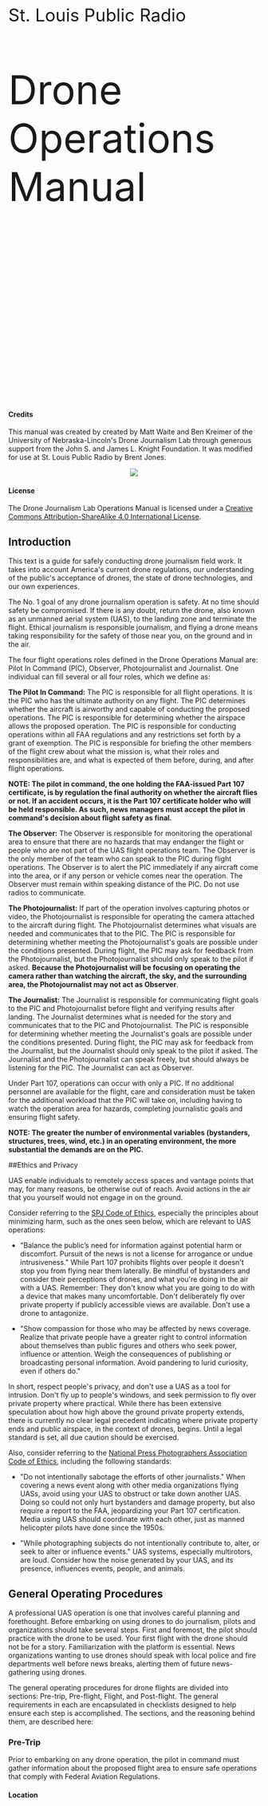 <div style="padding-top:300px"></div>
<p style="font-size:35px">St. Louis Public Radio</p>
<p style="font-size:80px">Drone Operations Manual</p>
<div style="page-break-after: always;"></div>
<div style="padding-top:300px"></div>

#### Credits

This manual was created by created by Matt Waite and Ben Kreimer of the University of Nebraska-Lincoln's Drone Journalism Lab through generous support from the John S. and James L. Knight Foundation. It was modified for use at St. Louis Public Radio by Brent Jones.

<center><img src="knight-logo-small.jpg"></center>

#### License

The Drone Journalism Lab Operations Manual is licensed under a [Creative Commons Attribution-ShareAlike 4.0 International License](http://creativecommons.org/licenses/by-sa/4.0/).

<div style="page-break-after: always;"></div>

## Introduction

This text is a guide for safely conducting drone journalism field work. It takes into account America's current drone regulations, our understanding of the public's acceptance of drones, the state of drone technologies, and our own experiences.

The No. 1 goal of any drone journalism operation is safety. At no time should safety be compromised. If there is any doubt, return the drone, also known as an unmanned aerial system (UAS), to the landing zone and terminate the flight. Ethical journalism is responsible journalism, and flying a drone means taking responsibility for the safety of those near you, on the ground and in the air. 

The four flight operations roles defined in the Drone Operations Manual are: Pilot In Command (PIC), Observer, Photojournalist and Journalist. One individual can fill several or all four roles, which we define as:

**The Pilot In Command:** The PIC is responsible for all flight operations. It is the PIC who has the ultimate authority on any flight. The PIC determines whether the aircraft is airworthy and capable of conducting the proposed operations. The PIC is responsible for determining whether the airspace allows the proposed operation. The PIC is responsible for conducting operations within all FAA regulations and any restrictions set forth by a grant of exemption. The PIC is responsible for briefing the other members of the flight crew about what the mission is, what their roles and responsibilities are, and what is expected of them before, during, and after flight operations. 

**NOTE: The pilot in command, the one holding the FAA-issued Part 107 certificate, is by regulation the final authority on whether the aircraft flies or not. If an accident occurs, it is the Part 107 certificate holder who will be held responsible. As such, news managers must accept the pilot in command's decision about flight safety as final.**

**The Observer:** The Observer is responsible for monitoring the operational area to ensure that there are no hazards that may endanger the flight or people who are not part of the UAS flight operations team. The Observer is the only member of the team who can speak to the PIC during flight operations. The Observer is to alert the PIC immediately if any aircraft come into the area, or if any person or vehicle comes near the operation. The Observer must remain within speaking distance of the PIC. Do not use radios to communicate.

**The Photojournalist:** If part of the operation involves capturing photos or video, the Photojournalist is responsible for operating the camera attached to the aircraft during flight. The Photojournalist determines what visuals are needed and communicates that to the PIC. The PIC is responsible for determining whether meeting the Photojournalist's goals are possible under the conditions presented. During flight, the PIC may ask for feedback from the Photojournalist, but the Photojournalist should only speak to the pilot if asked. **Because the Photojournalist will be focusing on operating the camera rather than watching the aircraft, the sky, and the surrounding area, the Photojournalist may not act as Observer**.

**The Journalist:** The Journalist is responsible for communicating flight goals to the PIC and Photojournalist before flight and verifying results after landing. The Journalist determines what is needed for the story and communicates that to the PIC and Photojournalist. The PIC is responsible for determining whether meeting the Journalist's goals are possible under the conditions presented.  During flight, the PIC may ask for feedback from the Journalist, but the Journalist should only speak to the pilot if asked. The Journalist and the Photojournalist can speak freely, but should always be listening for the PIC. The Journalist can act as Observer.

Under Part 107, operations can occur with only a PIC. If no additional personnel are available for the flight, care and consideration must be taken for the additional workload that the PIC will take on, including having to watch the operation area for hazards, completing journalistic goals and ensuring flight safety. 

**NOTE: The greater the number of environmental variables (bystanders, structures, trees, wind, etc.) in an operating environment, the more substantial the demands are on the PIC.**

##Ethics and Privacy

UAS enable individuals to remotely access spaces and vantage points that may, for many reasons, be otherwise out of reach. Avoid actions in the air that you yourself would not engage in on the ground. 

Consider referring to the [SPJ Code of Ethics](http://www.spj.org/ethicscode.asp), especially the principles about minimizing harm, such as the ones seen below, which are relevant to UAS operations: 

* "Balance the public’s need for information against potential harm or discomfort. Pursuit of the news is not a license for arrogance or undue intrusiveness." While Part 107 prohibits flights over people it doesn't stop you from flying near them laterally. Be mindful of bystanders and consider their perceptions of drones, and what you're doing in the air with a UAS. Remember: They don't know what you are going to do with a device that makes many uncomfortable. Don't deliberately fly over private property if publicly accessible views are available. Don't use a drone to antagonize.

* "Show compassion for those who may be affected by news coverage. Realize that private people have a greater right to control information about themselves than public figures and others who seek power, influence or attention. Weigh the consequences of publishing or broadcasting personal information. Avoid pandering to lurid curiosity, even if others do." 

In short, respect people's privacy, and don't use a UAS as a tool for intrusion. Don't fly up to people's windows, and seek permission to fly over private property where practical. While there has been extensive speculation about how high above the ground private property extends, there is currently no clear legal precedent indicating where private property ends and public airspace, in the context of drones, begins. Until a legal standard is set, all due caution should be exercised.

Also, consider referring to the [National Press Photographers Association Code of Ethics](https://nppa.org/code_of_ethics), including the following standards:

* "Do not intentionally sabotage the efforts of other journalists." When covering a news event along with other media organizations flying UASs, avoid using your UAS to obstruct or take down another UAS. Doing so could not only hurt bystanders and damage property, but also require a report to the FAA, jeopardizing your Part 107 certification. Media using UAS should coordinate with each other, just as manned helicopter pilots have done since the 1950s. 

* "While photographing subjects do not intentionally contribute to, alter, or seek to alter or influence events." UAS systems, especially multirotors, are loud. Consider how the noise generated by your UAS, and its presence, influences events, people, and animals.

<div style="page-break-after: always;"></div>

## General Operating Procedures

A professional UAS operation is one that involves careful planning and forethought. Before embarking on using drones to do journalism, pilots and organizations should take several steps. First and foremost, the pilot should practice with the drone to be used. Your first flight with the drone should not be for a story. Familiarization with the platform is essential. News organizations wanting to use drones should speak with local police and fire departments well before news breaks, alerting them of future news-gathering using drones.

The general operating procedures for drone flights are divided into sections: Pre-trip, Pre-flight, Flight, and Post-flight. The general requirements in each are encapsulated in checklists designed to help ensure each step is accomplished. The sections, and the reasoning behind them, are described here:

### Pre-Trip

Prior to embarking on any drone operation, the pilot in command must gather information about the proposed flight area to ensure safe operations that comply with Federal Aviation Regulations. 

#### Location

Questions the PIC must answer about the location are:

* What is there? Are there hazards to aviation?   
* What airspace is it in? 
* Do you need permission from air traffic control (ATC)?
* Are you flying on or over private property? Do you have permission of the landowner to operate there?
* How many people can you expect around the area?
* What is your plan to prevent flight over people?
* Have you pulled publicly available aerial images of the area or conducted a site survey?
* What will the weather be? Have you consulted an aviation weather forecast? Or if the trip is immediate, have you consulted local weather sources, such as an aviation weather report (METAR), or obtained a flight briefing from Flight Services?
* Are your weather parameters within Part 107 minimums? 
* Are wind levels below the operational maximums set by the manufacturer or by your own operational guidelines?
* What's the altitude of the location? How might it affect your UAS and payload during flight?
* Have you factored in the effects of temperature on the batteries? 

#### Defining Operational Goals

Before bringing a UAS into an environment, operational personnel should define the goals of the UAS flight before leaving for the location.

* Be specific. What shots do you need? 
* What purpose is the drone serving in your story?
* What context is the drone adding to your story?
* How much drone video or photography do you need to tell the story?
* What privacy issues can you anticipate and what steps have you taken to mitigate them?
* What ethical issues can you anticipate and what steps have you taken to mitigate them? 

#### Logistics

Before leaving for the operational area, consider what equipment you will need, and check the status of your equipment.

* When do you need to be at the location?
* How much travel time is involved?
* Have you built in time for a walkthrough of the location to note any hazards only visible on site?
* Do you have sufficient batteries to accomplish the task?
* Are they charged?

#### Briefing

The PIC is responsible for briefing all operations personnel on each phase of flight. The PIC will designate the observer, the photojournalist and the journalist, will explain their roles and what will happen during flight. 

A PIC briefing should cover, at a minimum:

* Who is fulfilling each role in flight operations.
* The expectations of each member of the flight crew.
* A general description of the operations area.
* The expected weather at the location.
* Any known hazards, including winds, obstacles, known high traffic areas, any nearby airports or expected air traffic.
* The specific mission goals, including expected shots, angles or subjects.
* Any known privacy or ethical issues and mitigation steps. 

#### Pre-Trip Inspection

Before leaving for the operations area, the PIC should conduct a pre-trip inspection of the UAS. A pre-trip inspection includes charging batteries, checking various mounting hardware, and checking the camera and storage media to ensure it is sufficient for the task. 

## Pre-Flight

Pre-flight operations are done immediately before any flight work is to occur. The pre-flight checklist repeats some of the pre-trip checklist, such as inspecting the aircraft and some of the control surfaces. Pre-trip and pre-flight inspections help ensure airworthiness and will serve as an early warning for both maintenance issues and for mechanical issues that could substantially affect or cancel flight operations.

The general rules of pre-flight are:

* The PIC touches the UAS. The PIC is responsible for the aircraft and all around them. Thus, the PIC will conduct the pre-flight inspection, connect the batteries, etc.
* When on site, operations personnel must delineate a takeoff and landing area of at least 10 feet x 10 feet and ensure it is free of debris.
* When on site, if non-operations people are around, operations personnel may be required to secure an area to be kept free of people so the UAS can operate without flying over people. That place may be the takeoff and landing zone. That space, to remain free of people, should be as large as the PIC thinks is practical. 
* Weather can be very localized. When you arrive, you should check your location weather against the weather report you got from a flight briefing or automated observation service. Cloud ceilings will be most difficult to estimate on site, so be reasonable. If the clouds look low, stay low. Don't fly if fog is present.
* Wind conditions also vary by location. An anemometer is a valuable tool for measuring wind on site, informing the PIC if wind speeds are within operational limits and how they may affect flight operations. 
* Turn off WiFi connectivity on any UAS mounted devices, such as cameras. Active WiFi devices on the UAS can interfere with critical 2.4 GHz RC and video transmissions. Because most non-military UAS systems use 2.4GHz for either RC or video transmission, only enable WiFi if you are certain there will be no interference with your UAS hardware.
* Before takeoff, make sure your compass is not receiving interference from nearby metal objects, and that you have enough GPS satellite connections.

## Flight

The flight checklist isn't really a checklist. It's a Do Constantly list. It's listed as a reminder. UAS operators must:

* Be constantly scanning for airborne traffic or obstacles. The observer must report them immediately.
* Be constantly scanning for people on the ground in the flight area. The observer must report them immediately.
* Be constantly checking battery levels and returning before reaching 25 percent of the remaining capacity. 
* Be constantly checking flight parameters like altitude to ensure they remain within restrictions and operational goals.

At battery changes, and at battery changes only, should the PIC, Observer, Photojournalist and Journalist discuss changes to the operational plan. While the UAS is in flight, the PIC needs to focus on flying, and the observer needs to focus on hazards.

## Post-Flight

The post-flight checklist is broken into three parts: Shutting down the drone, which is done by the PIC; inspecting the aircraft; and filling out logs. Logging is an important part of aviation safety and will serve as an important document in maintenance of your UAS.

## Logging

UAS operations can be divided into three separate logs, largely transported over from manned aviation. They are a maintenance log, a battery log, and a flight log. 

#### Maintenance Log

A maintenance log is a simple list of issues to be checked or fixed between flights. PICs should note any issue that should be checked, from an odd wobble, unusual sound, an unusually hot motor at landing, to a complete component failure. The log should include the date, UAS Make & Model, UAS Registration Number, the ID number of the battery used when the issue occurred, the issue, who reported it, the date repaired, who repaired it and notes.

#### Battery Log

A battery log serves as a warning for when a battery is getting worn out and could fail. UAS batteries will degrade, providing progressively less flight time. Fully charged batteries that go unused and are not discharged for over a week can also lead to damaged battery cells. A battery log will highlight failing batteries, and give the PIC a guide as to how much time a battery will give in flight. A battery log should note the date, UAS make and model, UAS registration number, the number of past charges, the percentage of battery power remaining at shutdown, total flight time, battery depletion rate, any signs of puffing (an indicator that the battery is damaged), and usage conditions. For example, if you loaded a DJI Inspire with a 360 video camera rig containing six GoPros cameras, and flew it on a 100°F, you would make note of those operating conditions.

#### Flight Log

A flight log will highlight the important events that occur from the time a UAS takes off to the time it has landed and been powered down by the PIC. Each UAS will have it's own log. It should note the date, the battery used during flight, and the total flight time. Each entry should also have space for important and relevant notes about the flight, which may include a mission overview, flying conditions, distance flown, take-off and landing locations, a hard landing, etc.

<div style="page-break-after: always;"></div>

## Normal Operating Checklists

What follows are the normal operating checklists to be completed for each flight.

<div style="page-break-after: always;"></div>

#### Pre-Trip Checklist 

#### Date: ______________________

Item                     | Action                             | Status |  
------------------------ | ---------------------------------- | ------ |  
Batteries                | Charge                             |        |  
Controller Batteries     | Charge                             |        |  
Propeller nuts           | Check and tighten                  |        |  
Landing strut screws     | Check and tighten                  |        |  
Motor mount screws       | Check and tighten                  |        |  
Gimbal wiring            | Check and tighten                  |        |  
Gimbal mount             | Check and tighten                  |        |  
Gimbal camera harness    | Check and tighten                  |        |  
Compass wiring           | Check and reseat                   |        |  
Airframe check           | Inspect for damage                 |        |  
Registration markings    | Check for display                  |        |  
Camera battery           | Charge                             |        |  
Camera memory card       | Check and empty                    |        |  
Mission planning meeting | Record goals of the flight         |        |  
Airspace check           | Consult airspace map, NOTAMs, TFRs |        |  
Airport check            | Contact ATC, if needed             |        |  

<div style="page-break-after: always;"></div>

#### Pre-Flight Checklist 

#### Date: ______________________

Item                    | Action                                                                     | Status |  
----------------------- | -------------------------------------------------------------------------- | ------ |  
Weather                 | Check location conditions against weather reports                          |        |  
Wind conditions         | Measure at location, check operation maximums                              |        |  
Flight area             | Visually inspect for hazards, note, and report                             |        |  
Takeoff/landing area    | Delineate and clear of debris                                              |        |  
Operations area         | Delineate > 15 feet from takeoff area                                      |        |  
Flight area             | If needed, secure flight area to be kept free from people to ensure safety |        |  
Pre-flight meeting      | Review goals                                                               |        |  
WiFi                    | Turn off WiFi connectivity on any UAS mounted device, including cameras    |        |  
Airworthiness check     | Visually inspect aircraft                                                  |        |  
Airworthiness check     | Visually inspect control surfaces and linkages                             |        |  
Airworthiness check     | Inspect props for balance, damage                                          |        |  
Airworthiness check     | Check camera/gimbal security                                               |        |  
Airworthiness check     | Verify controller batteries                                                |        |  
Airworthiness check     | Verify controller is on                                                    |        |  
Airworthiness check     | Verify UAS battery                                                         |        |  
Airworthiness check     | Verify UAS battery is on                                                   |        |  
Airworthiness check     | Verify display panel working properly                                      |        |  
Airworthiness check     | Calibrate compass, if necessary                                            |        |  
Airworthiness check     | Check navigation and telemetry connection                                  |        |  
Non-PIC personnel       | Leave takeoff area, if present                                             |        |  
PIC                     | Leave takeoff area before launch                                           |        |  
Video monitor           | Check wireless connection                                                  |        |  
All clear check         | Check takeoff area, airspace, flight area                                  |        |  
Power up                | Unlock motors, increase throttle                                           |        |  
Final pre-mission check | At low hover, check telemetry status                                       |        |  
Final pre-mission check | At low hover, check prop balance and controls                              |        |  

<div style="page-break-after: always;"></div>

#### Flight Checklist 

#### Date: ______________________

Item                   | Action                                          | Status |  
---------------------- | ----------------------------------------------- | ------ |  
Airborne hazard check  | Observer reports immediately (Over-communicate) |        |  
Ground hazard check    | Observer reports immediately                    |        |  
Battery check          | PIC monitors battery levels frequently          |        |  
Flight parameter check | PIC evaluates altitude                          |        |  
Low battery alert      | Return to landing area                          |        |  
Battery change         | Pilot in command changes the battery            |        |  
Battery change meeting | Evaluate mission goals                          |        |  

<div style="page-break-after: always;"></div>

#### Post-Flight Checklist

#### Date: ______________________

Item            | Action                                | Status |  
--------------- | ------------------------------------- | ------ |  
Battery removal | Pilot in command removes the battery  |        |  
Controller      | Turn off after battery removal        |        |  
Motor check     | Touch motors to check for overheating |        |  
Camera          | Turn off if required                  |        |  
Memory card     | Remove from camera                    |        |  
Propellers      | Visual inspection, log changes        |        |  
Landing struts  | Visual inspection, log changes        |        |  
Gimbal          | Visual inspection, log changes        |        |  
Housing         | Return UAS to case after inspection   |        |  
Flight log      | Update flight log                     |        |  

<div style="page-break-after: always;"></div>

## Emergency Procedures

#### Lost Link/Mission Procedures

**General Operational Guidelines**: The RC link is for the PIC to directly control the aircraft. If the PIC enables the UAS to operate autonomously and automated flight functionality is lost, the drone will revert to RC control and the PIC will take over flight, return it to the landing zone and land. If the UAS starts showing any sign of not following the automated flight path, and the manual override doesn't happen automatically, the PIC should take the steps necessary for manual control. Check your UAS manual for how to manually override autonomous operation. If the RC link is lost, many commercial based UAS systems are configured with an automatic return to home procedure built-in to the UAS flight controller to prevent drift outside of the operation area. 

**Lost Autonomous Flight Procedure Checklist**

Actor|Action
----|------
PIC|Verifies automated flight has stopped
PIC|Verbally notifies Observer
PIC|PIC assumes control via RC, if possible
Observer|Observer notifies other operations personnel
PIC|Returns UAS to pre-determined landing area as safely practical
PIC|Land UAS

<div style="page-break-after: always;"></div>

**Lost RC Control Procedure Checklist**

Actor|Action
----|------
PIC|Verifies lost link
PIC|Verbally notifies Observer
Observer|Verbally notifies other operations personnel
PIC|Turns off RC controller
PIC|Turns RC controller on
PIC|If positive control returns, PIC lands immediately
PIC|If positive control does not return, PIC alerts Observer
PIC|Verifies that Return to Home function has engaged
PIC/Observer|Verifies that landing area is clear, clear if necessary
PIC|Upon UAS landing PIC turns off battery immediately 

<div style="page-break-after: always;"></div>

#### Emergency Assumption of Control

During any automated flight, if there is any concern that the UAS is not flying the planned mission or that control characteristics are abnormal, the PIC will take manual control of the UAS with RC control, return it to the landing zone if possible, and land it. There may be minor problems that do not require emergency assumption of control. In these cases, the GCS communication can direct the UAS to land or the PIC can manually land the UAS.

**Emergency Assumption of Control Checklist**

Actor|Action
----|------
PIC|Verifies abnormal operation
PIC|Verbally notifies Observer
Observer|Verbally notifies other operations personnel
PIC|Assumes control of UAS using RC
PIC|If necessary, begin emergency landing at a safe location
PIC|If practical, return UAS to pre-determined landing zone, execute landing

<div style="page-break-after: always;"></div>

#### Loss of Sight

Regulations require that the UAS remain within Visual Line of Sight(VLOS) at all times. If, that VLOS is broken, the PIC should return to VLOS immediately if possible. If PIC cannot return UAS to VLOS, using the GCS, the PIC should execute a preprogrammed flight path to return to the landing zone.

**Loss of Sight Checklist**

Actor|Action
----|------
PIC|Notifies Observer of broken VLOS
Observer|Reports if UAS is within Observer's VLOS
Observer|If UAS is out of VLOS, alert PIC to begin Loss of Sight procedures
PIC|If possible, reverse course to return to VLOS as soon as safe
PIC|If course reversal is not possible, execute return to home procedure via RC Control or GCS
PIC|Report when UAS is in VLOS
Observer|Report when UAS is in VLOS
PIC|Post flight, record conditions that led to loss of VLOS

<div style="page-break-after: always;"></div>

#### Other In-Flight Emergencies

In most emergency situations, the general protocol is to land as soon as is safely practical. In many emergency situations, landing at the pre-determined landing zone will not be possible. The goal is a controlled, safe landing.

**Loss of Power/Motor**

Actor|Action
----|------
PIC|Attempt control the UAS to land in open, safe area
PIC|Alert operations personnel of emergency situation
Observer|Alert others to emergency situation
PIC|Post flight, record details of flight for report

**In-Flight Fire**

Actor|Action
----|------
PIC|Attempt control the UAS to land in open, safe area
PIC|Alert operations personnel of emergency situation
Observer|Alert others to emergency situation
PIC|Post flight, record details of flight for report

<div style="page-break-after: always;"></div>

## Glossary

AGL - Above Ground Level. 

GCS - Ground Control Station.

Journalist (as defined in this manual) - Responsible for communicating flight goals to the PIC before flight and verifying results after landing.

NOTAM - Notice to Airmen. A notice released by an aviation authority to alert PICs of potential hazards on a flight route, or at a location that could affect the safety of the flight.

Observer (as defined in this manual) - Responsible for monitoring the operational area to ensure that there are no hazards that may endanger the flight or people not part of the UAS flight operation team.

PIC - Pilot In Command. Responsible for all flight operations.

UAS - Unmanned Aerial System.

METAR - Aviation Weather Report.

VLOS - Visual line of sight. Part 107 requires PICs to fly their UAS within visual line of sight. Binoculars and other devices to extend vision are not allowed.

























